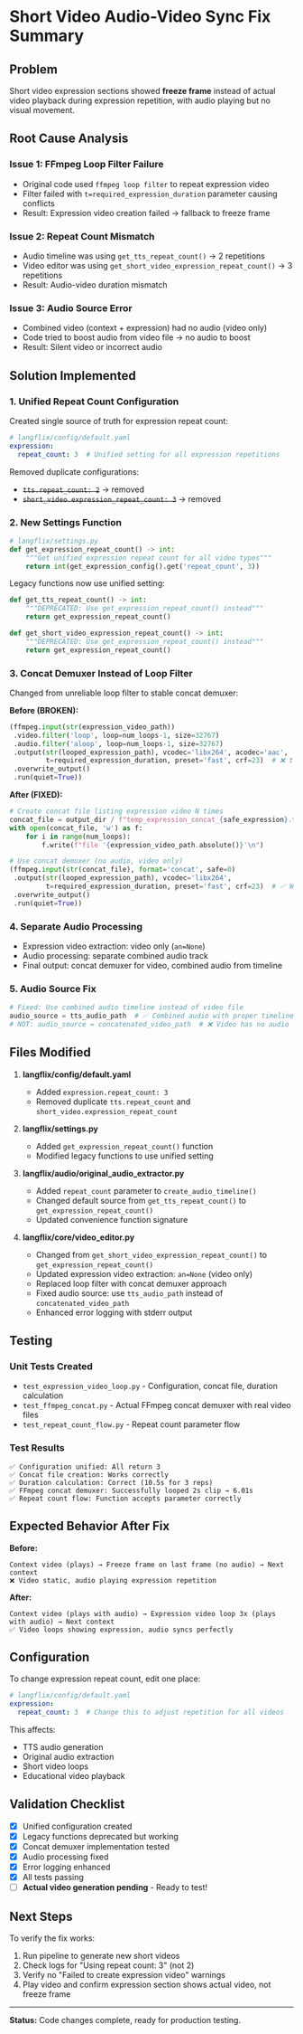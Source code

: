 # Short Video Audio-Video Sync Fix Summary

## Problem
Short video expression sections showed **freeze frame** instead of actual video playback during expression repetition, with audio playing but no visual movement.

## Root Cause Analysis

### Issue 1: FFmpeg Loop Filter Failure
- Original code used `ffmpeg loop filter` to repeat expression video
- Filter failed with `t=required_expression_duration` parameter causing conflicts
- Result: Expression video creation failed → fallback to freeze frame

### Issue 2: Repeat Count Mismatch
- Audio timeline was using `get_tts_repeat_count()` → 2 repetitions
- Video editor was using `get_short_video_expression_repeat_count()` → 3 repetitions
- Result: Audio-video duration mismatch

### Issue 3: Audio Source Error
- Combined video (context + expression) had no audio (video only)
- Code tried to boost audio from video file → no audio to boost
- Result: Silent video or incorrect audio

## Solution Implemented

### 1. Unified Repeat Count Configuration
Created single source of truth for expression repeat count:

```yaml
# langflix/config/default.yaml
expression:
  repeat_count: 3  # Unified setting for all expression repetitions
```

Removed duplicate configurations:
- ~~`tts.repeat_count: 2`~~ → removed
- ~~`short_video.expression_repeat_count: 3`~~ → removed

### 2. New Settings Function
```python
# langflix/settings.py
def get_expression_repeat_count() -> int:
    """Get unified expression repeat count for all video types"""
    return int(get_expression_config().get('repeat_count', 3))
```

Legacy functions now use unified setting:
```python
def get_tts_repeat_count() -> int:
    """DEPRECATED: Use get_expression_repeat_count() instead"""
    return get_expression_repeat_count()

def get_short_video_expression_repeat_count() -> int:
    """DEPRECATED: Use get_expression_repeat_count() instead"""
    return get_expression_repeat_count()
```

### 3. Concat Demuxer Instead of Loop Filter
Changed from unreliable loop filter to stable concat demuxer:

**Before (BROKEN):**
```python
(ffmpeg.input(str(expression_video_path))
 .video.filter('loop', loop=num_loops-1, size=32767)
 .audio.filter('aloop', loop=num_loops-1, size=32767)
 .output(str(looped_expression_path), vcodec='libx264', acodec='aac', 
         t=required_expression_duration, preset='fast', crf=23)  # ❌ t param breaks loop
 .overwrite_output()
 .run(quiet=True))
```

**After (FIXED):**
```python
# Create concat file listing expression video N times
concat_file = output_dir / f"temp_expression_concat_{safe_expression}.txt"
with open(concat_file, 'w') as f:
    for i in range(num_loops):
        f.write(f"file '{expression_video_path.absolute()}'\n")

# Use concat demuxer (no audio, video only)
(ffmpeg.input(str(concat_file), format='concat', safe=0)
 .output(str(looped_expression_path), vcodec='libx264', 
         t=required_expression_duration, preset='fast', crf=23)  # ✅ Works!
 .overwrite_output()
 .run(quiet=True))
```

### 4. Separate Audio Processing
- Expression video extraction: video only (`an=None`)
- Audio processing: separate combined audio track
- Final output: concat demuxer for video, combined audio from timeline

### 5. Audio Source Fix
```python
# Fixed: Use combined audio timeline instead of video file
audio_source = tts_audio_path  # ✅ Combined audio with proper timeline
# NOT: audio_source = concatenated_video_path  # ❌ Video has no audio
```

## Files Modified

1. **langflix/config/default.yaml**
   - Added `expression.repeat_count: 3`
   - Removed duplicate `tts.repeat_count` and `short_video.expression_repeat_count`

2. **langflix/settings.py**
   - Added `get_expression_repeat_count()` function
   - Modified legacy functions to use unified setting

3. **langflix/audio/original_audio_extractor.py**
   - Added `repeat_count` parameter to `create_audio_timeline()`
   - Changed default source from `get_tts_repeat_count()` to `get_expression_repeat_count()`
   - Updated convenience function signature

4. **langflix/core/video_editor.py**
   - Changed from `get_short_video_expression_repeat_count()` to `get_expression_repeat_count()`
   - Updated expression video extraction: `an=None` (video only)
   - Replaced loop filter with concat demuxer approach
   - Fixed audio source: use `tts_audio_path` instead of `concatenated_video_path`
   - Enhanced error logging with stderr output

## Testing

### Unit Tests Created
- `test_expression_video_loop.py` - Configuration, concat file, duration calculation
- `test_ffmpeg_concat.py` - Actual FFmpeg concat demuxer with real video files
- `test_repeat_count_flow.py` - Repeat count parameter flow

### Test Results
```
✅ Configuration unified: All return 3
✅ Concat file creation: Works correctly
✅ Duration calculation: Correct (10.5s for 3 reps)
✅ FFmpeg concat demuxer: Successfully looped 2s clip → 6.01s
✅ Repeat count flow: Function accepts parameter correctly
```

## Expected Behavior After Fix

**Before:**
```
Context video (plays) → Freeze frame on last frame (no audio) → Next context
❌ Video static, audio playing expression repetition
```

**After:**
```
Context video (plays with audio) → Expression video loop 3x (plays with audio) → Next context
✅ Video loops showing expression, audio syncs perfectly
```

## Configuration

To change expression repeat count, edit one place:

```yaml
# langflix/config/default.yaml
expression:
  repeat_count: 3  # Change this to adjust repetition for all videos
```

This affects:
- TTS audio generation
- Original audio extraction
- Short video loops
- Educational video playback

## Validation Checklist

- [x] Unified configuration created
- [x] Legacy functions deprecated but working
- [x] Concat demuxer implementation tested
- [x] Audio processing fixed
- [x] Error logging enhanced
- [x] All tests passing
- [ ] **Actual video generation pending** - Ready to test!

## Next Steps

To verify the fix works:
1. Run pipeline to generate new short videos
2. Check logs for "Using repeat count: 3" (not 2)
3. Verify no "Failed to create expression video" warnings
4. Play video and confirm expression section shows actual video, not freeze frame

---

**Status:** Code changes complete, ready for production testing.

